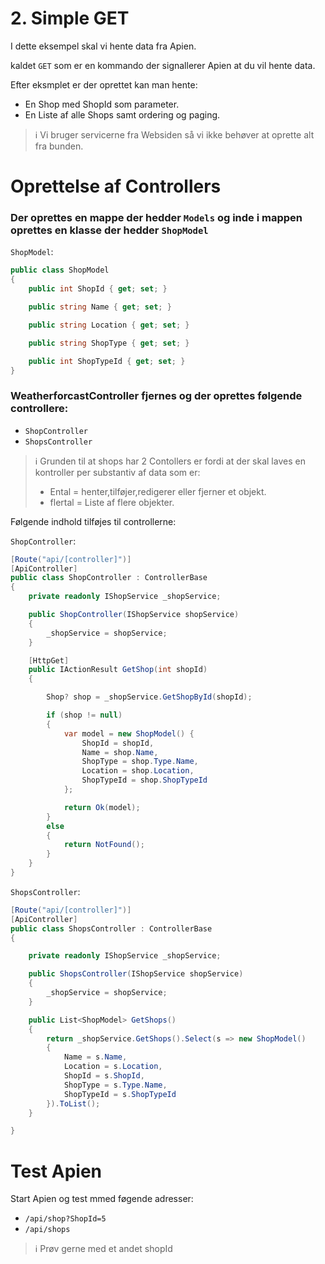 # 2. Simple GET

I dette eksempel skal vi hente data fra Apien.

kaldet `GET` som er en kommando der signallerer Apien at du vil hente data.

Efter eksmplet er der oprettet kan man hente:
- En Shop med ShopId som parameter.
- En Liste af alle Shops samt ordering og paging.

> ℹ️ Vi bruger servicerne fra Websiden så vi ikke behøver at oprette alt fra bunden.

# Oprettelse af Controllers

### Der oprettes en mappe der hedder `Models` og inde i mappen oprettes en klasse der hedder `ShopModel`

`ShopModel`:
```C#
public class ShopModel
{
    public int ShopId { get; set; }

    public string Name { get; set; }

    public string Location { get; set; }

    public string ShopType { get; set; }

    public int ShopTypeId { get; set; }
}
```

### WeatherforcastController fjernes og der oprettes følgende controllere:
- `ShopController`
- `ShopsController`

> ℹ️ Grunden til at shops har 2 Contollers er fordi at der skal laves en kontroller per substantiv af data som er:
> - Ental = henter,tilføjer,redigerer eller fjerner et objekt.
> - flertal = Liste af flere objekter.

Følgende indhold tilføjes til controllerne:

`ShopController`:
```C#
[Route("api/[controller]")]
[ApiController]
public class ShopController : ControllerBase
{
    private readonly IShopService _shopService;

    public ShopController(IShopService shopService)
    {
        _shopService = shopService;
    }

    [HttpGet]
    public IActionResult GetShop(int shopId)
    {

        Shop? shop = _shopService.GetShopById(shopId);

        if (shop != null)
        {
            var model = new ShopModel() {
                ShopId = shopId,
                Name = shop.Name,
                ShopType = shop.Type.Name,
                Location = shop.Location,
                ShopTypeId = shop.ShopTypeId
            };

            return Ok(model);
        } 
        else
        {
            return NotFound();
        }
    }
}
```

`ShopsController`:
```C#
[Route("api/[controller]")]
[ApiController]
public class ShopsController : ControllerBase
{

    private readonly IShopService _shopService;

    public ShopsController(IShopService shopService)
    {
        _shopService = shopService;
    }

    public List<ShopModel> GetShops()
    {
        return _shopService.GetShops().Select(s => new ShopModel()
        {
            Name = s.Name,
            Location = s.Location,
            ShopId = s.ShopId,
            ShopType = s.Type.Name,
            ShopTypeId = s.ShopTypeId
        }).ToList();
    }

}
```

# Test Apien

Start Apien og test mmed føgende adresser:
- `/api/shop?ShopId=5`
- `/api/shops`

> ℹ️ Prøv gerne med et andet shopId